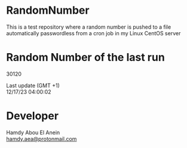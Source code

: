 # RandomNumber    
This is a test repository where a random number is pushed to a file automatically passwordless from a cron job in my Linux CentOS server    
# Random Number of the last run   
30120
      
Last update (GMT +1)    
12/17/23 04:00:02
# Developer    
Hamdy Abou El Anein   
hamdy.aea@protonmail.com
